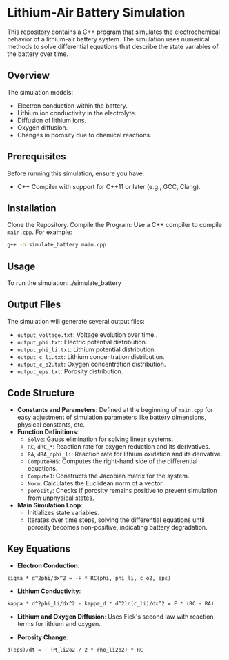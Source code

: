 # Lithium-Air Battery Simulation

This repository contains a C++ program that simulates the electrochemical behavior of a lithium-air battery system. The simulation uses numerical methods to solve differential equations that describe the state variables of the battery over time.

## Overview

The simulation models:
- Electron conduction within the battery.
- Lithium ion conductivity in the electrolyte.
- Diffusion of lithium ions.
- Oxygen diffusion.
- Changes in porosity due to chemical reactions.

## Prerequisites

Before running this simulation, ensure you have:
- C++ Compiler with support for C++11 or later (e.g., GCC, Clang).

## Installation

Clone the Repository.
Compile the Program: Use a C++ compiler to compile `main.cpp`. For example:
```sh
g++ -o simulate_battery main.cpp
```

## Usage

To run the simulation:
./simulate_battery

## Output Files

The simulation will generate several output files:
- `output_voltage.txt`: Voltage evolution over time..
- `output_phi.txt`: Electric potential distribution.
- `output_phi_li.txt`: Lithium potential distribution.
- `output_c_li.txt`: Lithium concentration distribution.
- `output_c_o2.txt`: Oxygen concentration distribution.
- `output_eps.txt`: Porosity distribution.

## Code Structure

- **Constants and Parameters**: Defined at the beginning of `main.cpp` for easy adjustment of simulation parameters like battery dimensions, physical constants, etc.
- **Function Definitions**:
  - `Solve`: Gauss elimination for solving linear systems.
  - `RC`, `dRC_*`: Reaction rate for oxygen reduction and its derivatives.
  - `RA`, `dRA_dphi_li`: Reaction rate for lithium oxidation and its derivative.
  - `ComputeRHS`: Computes the right-hand side of the differential equations.
  - `ComputeJ`: Constructs the Jacobian matrix for the system.
  - `Norm`: Calculates the Euclidean norm of a vector.
  - `porosity`: Checks if porosity remains positive to prevent simulation from unphysical states.
- **Main Simulation Loop**:
  - Initializes state variables.
  - Iterates over time steps, solving the differential equations until porosity becomes non-positive, indicating battery degradation.

## Key Equations

- **Electron Conduction**:
```
sigma * d^2phi/dx^2 = -F * RC(phi, phi_li, c_o2, eps)
```

- **Lithium Conductivity**:
```
kappa * d^2phi_li/dx^2 - kappa_d * d^2ln(c_li)/dx^2 = F * (RC - RA)
```

- **Lithium and Oxygen Diffusion**:
  Uses Fick's second law with reaction terms for lithium and oxygen.
  
- **Porosity Change**:
```
d(eps)/dt = - (M_li2o2 / 2 * rho_li2o2) * RC
```
